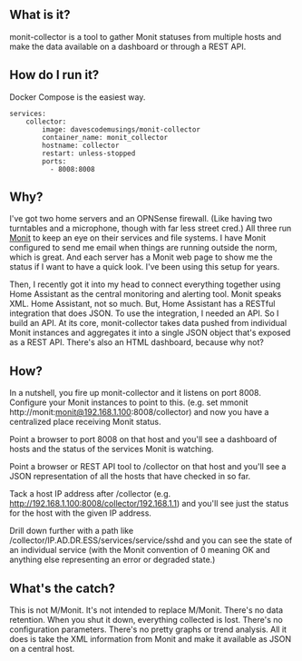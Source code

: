 ## What is it?
monit-collector is a tool to gather Monit statuses from multiple hosts and make the data available on a dashboard or through a REST API.


## How do I run it?
Docker Compose is the easiest way.

```
services:
    collector:
        image: davescodemusings/monit-collector
        container_name: monit_collector
        hostname: collector
        restart: unless-stopped
        ports:
          - 8008:8008
```

## Why?
I've got two home servers and an OPNSense firewall. (Like having two turntables and a microphone, though with far less street cred.) All three run [Monit](https://mmonit.com/monit/) to keep an eye on their services and file systems. I have Monit configured to send me email when things are running outside the norm, which is great. And each server has a Monit web page to show me the status if I want to have a quick look. I've been using this setup for years.

Then, I recently got it into my head to connect everything together using Home Assistant as the central monitoring and alerting tool. Monit speaks XML. Home Assistant, not so much. But, Home Assistant has a RESTful integration that does JSON. To use the integration, I needed an API. So I build an API. At its core, monit-collector takes data pushed from individual Monit instances and aggregates it into a single JSON object that's exposed as a REST API. There's also an HTML dashboard, because why not?

## How?
In a nutshell, you fire up monit-collector and it listens on port 8008. Configure your Monit instances to point to this. (e.g. set mmonit http://monit:monit@192.168.1.100:8008/collector) and now you have a centralized place receiving Monit status.

Point a browser to port 8008 on that host and you'll see a dashboard of hosts and the status of the services Monit is watching.

Point a browser or REST API tool to /collector on that host and you'll see a JSON representation of all the hosts that have checked in so far.

Tack a host IP address after /collector (e.g. http://192.168.1.100:8008/collector/192.168.1.1) and you'll see just the status for the host with the given IP address.

Drill down further with a path like /collector/IP.AD.DR.ESS/services/service/sshd and you can see the state of an individual service (with the Monit convention of 0 meaning OK and anything else representing an error or degraded state.)

## What's the catch?
This is not M/Monit. It's not intended to replace M/Monit. There's no data retention. When you shut it down, everything collected is lost. There's no configuration parameters. There's no pretty graphs or trend analysis. All it does is take the XML information from Monit and make it available as JSON on a central host.
